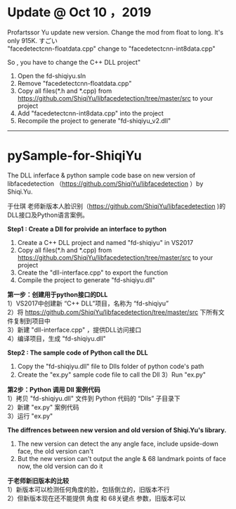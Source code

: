 # Update @ Oct 10 ，2019
Profartssor Yu update new version. Change the mod from float to long. It's only 915K. すごい<br>
"facedetectcnn-floatdata.cpp" change to "facedetectcnn-int8data.cpp"

So , you have to change the C++ DLL project"
1) Open the fd-shiqiyu.sln
2) Remove "facedetectcnn-floatdata.cpp"
3) Copy all files(*.h and *.cpp) from https://github.com/ShiqiYu/libfacedetection/tree/master/src to your project
4) Add "facedetectcnn-int8data.cpp" into the project
4) Recompile the project to generate "fd-shiqiyu_v2.dll"

-------------------------------------------------------

# pySample-for-ShiqiYu
The DLL inferface &amp; python sample code base on new version of libfacedetection （https://github.com/ShiqiYu/libfacedetection ）by Shiqi.Yu.

于仕琪 老师新版本人脸识别（https://github.com/ShiqiYu/libfacedetection )的DLL接口及Python语言案例。

<b>Step1 : Create a Dll for proivide an interface to python</b>
1) Create a C++ DLL project and named "fd-shiqiyu" in VS2017
2) Copy all files(*.h and *.cpp) from https://github.com/ShiqiYu/libfacedetection/tree/master/src to your project
3) Create the "dll-interface.cpp" to export the function
4) Compile the project to generate "fd-shiqiyu.dll"

<b>第一步：创建用于python接口的DLL</b><br>
1）VS2017中创建新 “C++ DLL”项目，名称为 “fd-shiqiyu”<br>
2）将 https://github.com/ShiqiYu/libfacedetection/tree/master/src 下所有文件复制到项目中<br>
3）新建 "dll-interface.cpp" ，提供DLL访问接口<br>
4）编译项目，生成 "fd-shiqiyu.dll"<br>

<b>Step2 : The sample code of Python call the DLL </b>
1) Copy the "fd-shiqiyu.dll" file to Dlls folder of python code's path
2) Create the "ex.py" sample code file to call the Dll
3）Run "ex.py" 

<b>第2步：Python 调用 Dll 案例代码</b><br>
1）拷贝 "fd-shiqiyu.dll" 文件到 Python 代码的 “Dlls” 子目录下<br>
2）新建 "ex.py" 案例代码<br>
3）运行 "ex.py"<br>


<b>The diffrences between new version and old version of Shiqi.Yu's library.</b>
1) The new version can detect the any angle face, include upside-down face, the old version can't
2) But the new version can't output the angle & 68 landmark points of face now, the old version can do it

<b>于老师新旧版本的比较</b><br>
1）新版本可以检测任何角度的脸，包括倒立的，旧版本不行<br>
2）但新版本现在还不能提供 角度 和 68关键点 参数，旧版本可以<br>
